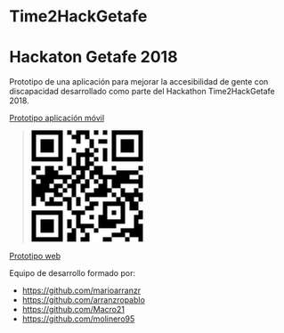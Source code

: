 # Time2HackGetafe
# Hackaton Getafe 2018

Prototipo de una aplicación para mejorar la accesibilidad de gente con discapacidad desarrollado como parte del Hackathon Time2HackGetafe 2018.

[Prototipo aplicación móvil](https://marvelapp.com/8c58ch4)

>![Screenshot](QR_Time2HackGetafe.png "QR_Time2HackGetafe")

[Prototipo web](https://arranzropablo.github.io/Time2HackGetafe/mapSearch.html)

Equipo de desarrollo formado por:

- https://github.com/marioarranzr
- https://github.com/arranzropablo
- https://github.com/Macro21
- https://github.com/molinero95
